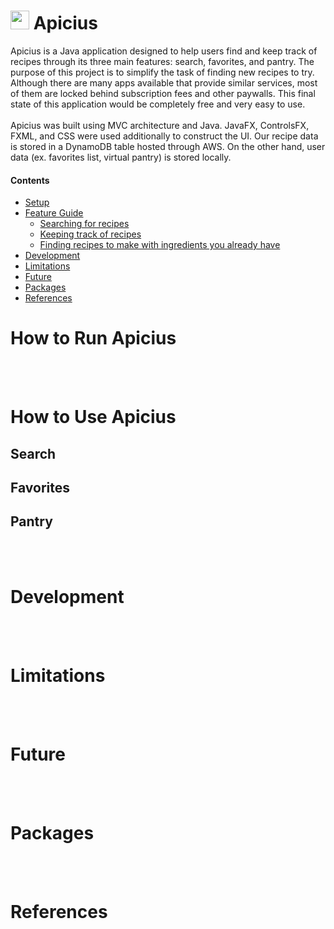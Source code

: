 # <img src="https://i.imgur.com/g2NKYWQ.png" width="30" height="30"> Apicius

Apicius is a Java application designed to help users find and keep track of recipes through its three main features: search, favorites, and pantry. 
The purpose of this project is to simplify the task of finding new recipes to try. Although there are many apps available that provide similar services,
most of them are locked behind subscription fees and other paywalls. This final state of this application would be completely free and very easy to use.
<br><br>
Apicius was built using MVC architecture and Java. JavaFX, ControlsFX, FXML, and CSS were used additionally to construct the UI. Our recipe data is stored in a DynamoDB
table hosted through AWS. On the other hand, user data (ex. favorites list, virtual pantry) is stored locally.

#### Contents
- [Setup](#how-to-run-apicius)
- [Feature Guide](#how-to-use-apicius)
  - [Searching for recipes](#search)
  - [Keeping track of recipes](#favorites)
  - [Finding recipes to make with ingredients you already have](#pantry)
- [Development](#development)
- [Limitations](#limitations)
- [Future](#future)
- [Packages](#packages)
- [References](#references)

# How to Run Apicius
<ol>

</ol>
<br><br>

# How to Use Apicius
## Search
## Favorites
## Pantry

<br><br>
# Development
<br><br>
# Limitations
<br><br>
# Future
<br><br>
# Packages
<br><br>
# References
<br><br>
